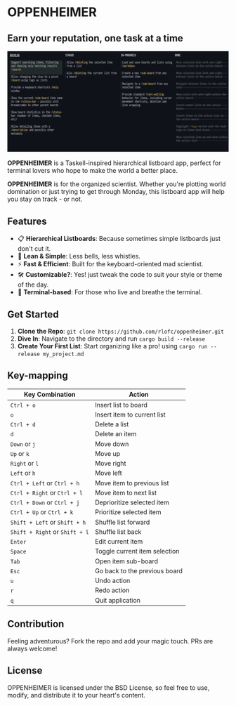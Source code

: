# OPPENHEIMER

## Earn your reputation, one task at a time

![OPPENHEIMER](screenshot.png)

**OPPENHEIMER** is a Taskell-inspired hierarchical listboard app, perfect for terminal lovers who hope to make the world a better place.

**OPPENHEIMER** is for the organized scientist. Whether you're plotting world domination or just trying to get through Monday, this listboard app will help you stay on track - or not.

## Features

- 📋 **Hierarchical Listboards**: Because sometimes simple listboards just don't cut it.
- 🌈 **Lean & Simple**: Less bells, less whistles.
- ⚡ **Fast & Efficient**: Built for the keyboard-oriented mad scientist.
- 🛠️ **Customizable?**: Yes! just tweak the code to suit your style or theme of the day.
- 🚀 **Terminal-based**: For those who live and breathe the terminal.

## Get Started

1. **Clone the Repo**: `git clone https://github.com/rlofc/oppenheimer.git`
2. **Dive In**: Navigate to the directory and run `cargo build --release`
3. **Create Your First List**: Start organizing like a pro! using `cargo run --release my_project.md`

## Key-mapping

| Key Combination                | Action                        |
| ------------------------------ | ----------------------------- |
| `Ctrl + o`                     | Insert list to board          |
| `o`                            | Insert item to current list   |
| `Ctrl + d`                     | Delete a list                 |
| `d`                            | Delete an item                |
| `Down` or `j`                  | Move down                     |
| `Up` or `k`                    | Move up                       |
| `Right` or `l`                 | Move right                    |
| `Left` or `h`                  | Move left                     |
| `Ctrl + Left` or `Ctrl + h`    | Move item to previous list    |
| `Ctrl + Right` or `Ctrl + l`   | Move item to next list        |
| `Ctrl + Down` or `Ctrl + j`    | Deprioritize selected item    |
| `Ctrl + Up` or `Ctrl + k`      | Prioritize selected item      |
| `Shift + Left` or `Shift + h`  | Shuffle list forward          |
| `Shift + Right` or `Shift + l` | Shuffle list back             |
| `Enter`                        | Edit current item             |
| `Space`                        | Toggle current item selection |
| `Tab`                          | Open item sub-board           |
| `Esc`                          | Go back to the previous board |
| `u`                            | Undo action                   |
| `r`                            | Redo action                   |
| `q`                            | Quit application              |

## Contribution

Feeling adventurous? Fork the repo and add your magic touch. PRs are always welcome!

## License

OPPENHEIMER is licensed under the BSD License, so feel free to use, modify, and distribute it to your heart's content.
